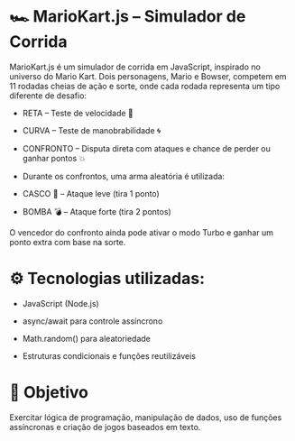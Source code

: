 # 🏎️ MarioKart.js – Simulador de Corrida

MarioKart.js é um simulador de corrida em JavaScript, inspirado no universo do Mario Kart. Dois personagens, Mario e Bowser, competem em 11 rodadas cheias de ação e sorte, onde cada rodada representa um tipo diferente de desafio:

* RETA – Teste de velocidade 🚀

* CURVA – Teste de manobrabilidade 🌀

* CONFRONTO – Disputa direta com ataques e chance de perder ou ganhar pontos 💥

* Durante os confrontos, uma arma aleatória é utilizada:

* CASCO 🐢 – Ataque leve (tira 1 ponto)

* BOMBA 💣 – Ataque forte (tira 2 pontos)

O vencedor do confronto ainda pode ativar o modo Turbo e ganhar um ponto extra com base na sorte.

# ⚙️ Tecnologias utilizadas:

* JavaScript (Node.js)

* async/await para controle assíncrono

* Math.random() para aleatoriedade

* Estruturas condicionais e funções reutilizáveis

# 🎯 Objetivo
Exercitar lógica de programação, manipulação de dados, uso de funções assíncronas e criação de jogos baseados em texto.
